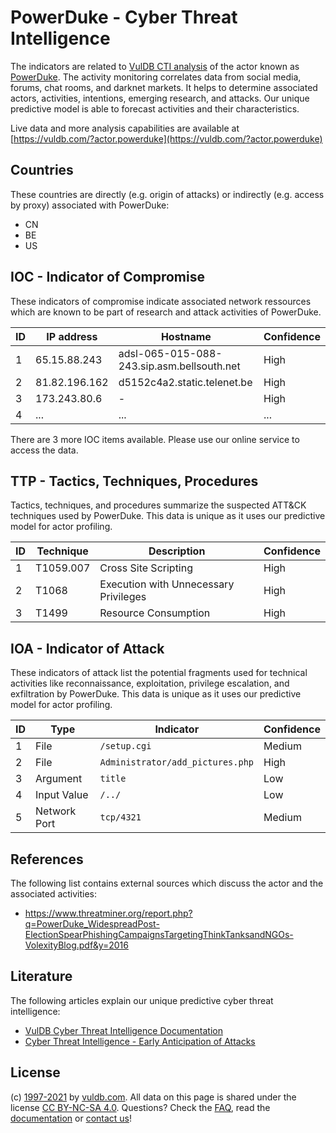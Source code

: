 # PowerDuke - Cyber Threat Intelligence

The indicators are related to [VulDB CTI analysis](https://vuldb.com/?doc.cti) of the actor known as [PowerDuke](https://vuldb.com/?actor.powerduke). The activity monitoring correlates data from social media, forums, chat rooms, and darknet markets. It helps to determine associated actors, activities, intentions, emerging research, and attacks. Our unique predictive model is able to forecast activities and their characteristics.

Live data and more analysis capabilities are available at [https://vuldb.com/?actor.powerduke](https://vuldb.com/?actor.powerduke)

## Countries

These countries are directly (e.g. origin of attacks) or indirectly (e.g. access by proxy) associated with PowerDuke:

* CN
* BE
* US

## IOC - Indicator of Compromise

These indicators of compromise indicate associated network ressources which are known to be part of research and attack activities of PowerDuke.

ID | IP address | Hostname | Confidence
-- | ---------- | -------- | ----------
1 | 65.15.88.243 | adsl-065-015-088-243.sip.asm.bellsouth.net | High
2 | 81.82.196.162 | d5152c4a2.static.telenet.be | High
3 | 173.243.80.6 | - | High
4 | ... | ... | ...

There are 3 more IOC items available. Please use our online service to access the data.

## TTP - Tactics, Techniques, Procedures

Tactics, techniques, and procedures summarize the suspected ATT&CK techniques used by PowerDuke. This data is unique as it uses our predictive model for actor profiling.

ID | Technique | Description | Confidence
-- | --------- | ----------- | ----------
1 | T1059.007 | Cross Site Scripting | High
2 | T1068 | Execution with Unnecessary Privileges | High
3 | T1499 | Resource Consumption | High

## IOA - Indicator of Attack

These indicators of attack list the potential fragments used for technical activities like reconnaissance, exploitation, privilege escalation, and exfiltration by PowerDuke. This data is unique as it uses our predictive model for actor profiling.

ID | Type | Indicator | Confidence
-- | ---- | --------- | ----------
1 | File | `/setup.cgi` | Medium
2 | File | `Administrator/add_pictures.php` | High
3 | Argument | `title` | Low
4 | Input Value | `/../` | Low
5 | Network Port | `tcp/4321` | Medium

## References

The following list contains external sources which discuss the actor and the associated activities:

* https://www.threatminer.org/report.php?q=PowerDuke_WidespreadPost-ElectionSpearPhishingCampaignsTargetingThinkTanksandNGOs-VolexityBlog.pdf&y=2016

## Literature

The following articles explain our unique predictive cyber threat intelligence:

* [VulDB Cyber Threat Intelligence Documentation](https://vuldb.com/?doc.cti)
* [Cyber Threat Intelligence - Early Anticipation of Attacks](https://www.scip.ch/en/?labs.20201022)

## License

(c) [1997-2021](https://vuldb.com/?doc.changelog) by [vuldb.com](https://vuldb.com/?doc.about). All data on this page is shared under the license [CC BY-NC-SA 4.0](https://creativecommons.org/licenses/by-nc-sa/4.0/). Questions? Check the [FAQ](https://vuldb.com/?doc.faq), read the [documentation](https://vuldb.com/?doc) or [contact us](https://vuldb.com/?contact)!
